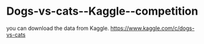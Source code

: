 # Dogs-vs-cats--Kaggle--competition
you can download the data from Kaggle.
https://www.kaggle.com/c/dogs-vs-cats
